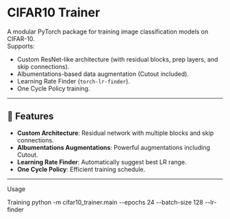 # CIFAR10 Trainer

A modular PyTorch package for training image classification models on CIFAR-10.  
Supports:
- Custom ResNet-like architecture (with residual blocks, prep layers, and skip connections).
- Albumentations-based data augmentation (Cutout included).
- Learning Rate Finder (`torch-lr-finder`).
- One Cycle Policy training.

---

## 🚀 Features
- **Custom Architecture**: Residual network with multiple blocks and skip connections.
- **Albumentations Augmentations**: Powerful augmentations including Cutout.
- **Learning Rate Finder**: Automatically suggest best LR range.
- **One Cycle Policy**: Efficient training schedule.
---

Usage

Training
python -m cifar10_trainer.main --epochs 24 --batch-size 128 --lr-finder